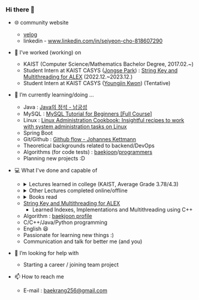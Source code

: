 ### Hi there 👋

- 🌐 community website
  - [velog](https://velog.io/@baekrang256/posts)
  - linkedin - www.linkedin.com/in/seiyeon-cho-818607290

- 🔭 I’ve worked (working) on
  - KAIST (Computer Science/Mathematics Bachelor Degree, 2017.02.~)
  - Student Intern at KAIST CASYS ([Jongse Park](https://jongse-park.github.io/)) : [String Key and Multithreading for ALEX](https://github.com/baekrang256/ALEX) (2022.12.~2023.12.)
  - Student Intern at KAIST CASYS ([Youngjin Kwon](https://sites.google.com/view/yjkwon/home)) (Tentative)

- 🌱 I’m currently learning/doing ...
  - Java : <a href="https://www.yes24.com/Product/Goods/24259565">Java의 정석 - 남궁성</a>
  - MySQL : [MySQL Tutorial for Beginners [Full Course]](https://www.youtube.com/watch?v=7S_tz1z_5bA)
  - Linux : [Linux Administration Cookbook: Insightful recipes to work with system administration tasks on Linux](https://www.amazon.com/Linux-Administration-Cookbook-Insightful-administration/dp/178934252X/ref=cm_cr_arp_d_pl_foot_top?ie=UTF8)
  - Spring Boot
  - Git/Github : [Github flow - Johannes Kettmann](https://ooloo.io/project/github-flow)
  - Theoretical backgrounds related to backend/DevOps
  - Algorithms (for code tests) : [baekjoon](https://www.acmicpc.net/)/[programmers](https://programmers.co.kr/)
  - Planning new projects :D

- 💻 What I've done and capable of
  - <details>
    <summary> Lectures learned in college (KAIST, Average Grade 3.78/4.3) </summary>
    - <a href="https://cs.kaist.ac.kr/education/undergraduate">Details of each lecture</a><br>
    - CS101 : Introduction to Programming<br>
    - CS204 : Discrete Mathematics<br>
    - CS206 : Data Structure<br>
    - CS220 : Programming Principles<br>
    - CS230 : System Programming<br>
    - CS300 : Introduction to Algorithms<br>
    - CS311 : Computer Organization<br>
    - CS320 : Programming Language<br>
    - CS330 : Operating Systems and Lab.<br>
    - CS341 : Introduction to Computer Network<br>
    - CS348 : Introduction to Information Security<br>
    - CS360 : Introduction to Database<br>
    - CS361 : Introduction to Data Science<br>
    - CS371 : Introduction to Deep Learning<br>
    - CS376 : Machine Learning<br>
    - CS411 : System for Artificial Intelligence<br>
    - CS485 : Machine Learning for Computer Vision<br>
    - CS493 : Special Topics in Computer Science I : CS for All (tentative) <br>
    - CS510 : Computer Architecture (Graduate Course)<br>
    </details>
  - <details>
    <summary> Other Lectures completed online/offline </summary>
    - DevOps Directive - Docker from beginner to pro! <a href="https://www.youtube.com/watch?v=RqTEHSBrYFw&t=1s">(link)</a><br>
    - Samsung Electronics DX Division Summer Special Lecture on Strengthening S/W Algorithm Capacity for College Students, 2023 Summer<a href="https://samsungalgorithm.com/">(link)</a><br>
    - [왕초보편] 앱 8개를 만들면서 배우는 안드로이드 코틀린(Android Kotlin)<a href="https://www.inflearn.com/course/%EC%95%88%EB%93%9C%EB%A1%9C%EC%9D%B4%EB%93%9C-%EC%BD%94%ED%8B%80%EB%A6%B0-%EB%AA%A8%EB%B0%94%EC%9D%BC%EC%95%B1/dashboard">(link)</a><br>
    - MySQL Tutorial - w3schools <a href = "https://www.w3schools.com/mySQl/default.asp">(link)</a><br>
    </details>
  - <details>
    <summary> Books read </summary>
    - (preparing)<br>
    </details>
  - [String Key and Multithreading for ALEX](https://github.com/baekrang256/ALEX)
    - Learned Indexes, Implementations and Multithreading using C++
  - Algorithm : [baekjoon profile](https://www.acmicpc.net/user/dylon133)
  - C/C++/Java/Python programming
  - English 😆
  - Passionate for learning new things :)
  - Communication and talk for better me (and you)

- 🤔 I’m looking for help with
  - Starting a career / joining team project

- 📫 How to reach me
  - E-mail : baekrang256@gmail.com
